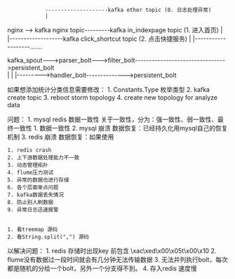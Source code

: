 				--------------------kafka other topic (0. 日志处理异常)	
				|
nginx --> kafka nginx topic---------kafka in_indexpage topic (1. 进入首页)
				|
				|-------------------kafka click_shortcut topic (2. 点击快捷服务)
				|
				|-------------------.......
				
				
kafka_spout--->parser_bolt--->filter_bolt-------------------------------->persistent_bolt	
									|
									|
									|--------->handler_bolt-------------->persistent_bolt

如果想添加统计分类信息需要修改：
		1. Constants.Type 枚举类型
		2. kafka create topic
		3. reboot storm topology
		4. create new topology for analyze data 
		
		

问题：
	1. mysql redis 数据一致性	关于一致性，分为：强一致性、弱一致性、最终一致性
			1. 数据一致性
			2. mysql 崩溃	数据恢复：已经持久化用mysql自己的恢复机制
			3. redis 崩溃	数据恢复：如果使用
			
	1. redis crash
	2. 上下游数据处理能力不一致
	3. 动态管理拓扑
	4. flume压力测试
	5. 异常的数据也进行存储
	6. 各个层面单点问题
	7. kafka数据丢失情况
	8. 防止别人刷数据
	9. 异常日志迅速报警
	
	
	1. 看treemap 源码
	2. 看String.split(",") 源码
	
以解决问题：
	1. redis 存储时出现key 前包含 \xac\xed\x00\x05t\x00\x10
	2. flume没有数据过一段时间就会有几分钟无法传输数据
	3. 无法并列执行bolt，每次都是随机的分给一个bolt，另外一个分支得不到。
	4. 存入redis 速度慢